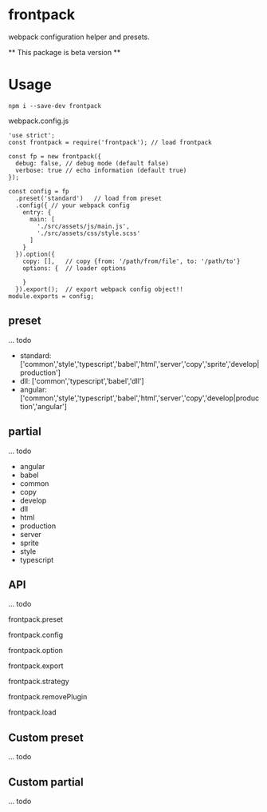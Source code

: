 # frontpack

webpack configuration helper and presets.

** This package is beta version **

# Usage

```
npm i --save-dev frontpack
```

webpack.config.js
```
'use strict';
const frontpack = require('frontpack'); // load frontpack

const fp = new frontpack({
  debug: false, // debug mode (default false)
  verbose: true // echo information (default true)
});

const config = fp
  .preset('standard')   // load from preset
  .config({ // your webpack config
    entry: {
      main: [
        './src/assets/js/main.js',
        './src/assets/css/style.scss'
      ]
    }
  }).option({
    copy: [],   // copy {from: '/path/from/file', to: '/path/to'}
    options: {  // loader options

    }
  }).export();  // export webpack config object!!
module.exports = config;
```

## preset

... todo

- standard: ['common','style','typescript','babel','html','server','copy','sprite','develop|production']
- dll: ['common','typescript','babel','dll']
- angular: ['common','style','typescript','babel','html','server','copy','develop|production','angular']

## partial

... todo

- angular
- babel
- common
- copy
- develop
- dll
- html
- production
- server
- sprite
- style
- typescript

## API

... todo

frontpack.preset

frontpack.config

frontpack.option

frontpack.export

frontpack.strategy

frontpack.removePlugin

frontpack.load

## Custom preset

... todo

## Custom partial

... todo

